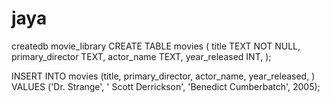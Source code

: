 # jaya
 createdb movie_library
CREATE TABLE movies (
  title            TEXT NOT NULL,
  primary_director TEXT,
  actor_name  TEXT,
  year_released    INT,
);

INSERT INTO movies (title,  primary_director, actor_name, year_released, )
VALUES ('Dr. Strange', ' Scott Derrickson', 'Benedict Cumberbatch', 2005);

